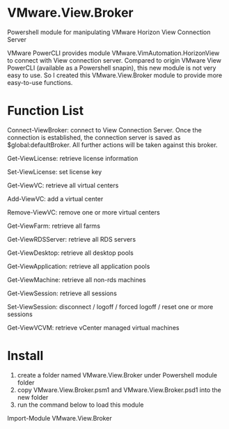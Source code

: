 # VMware.View.Broker
Powershell module for manipulating VMware Horizon View Connection Server

VMware PowerCLI provides module VMware.VimAutomation.HorizonView to connect with View connection server. Compared to origin VMware View PowerCLI (available as a Powershell snapin), this new module is not very easy to use. So I created this VMware.View.Broker module to provide more easy-to-use functions.

# Function List
Connect-ViewBroker: connect to View Connection Server. Once the connection is established, the connection server is saved as $global:defaultBroker. All further actions will be taken against this broker.

Get-ViewLicense: retrieve license information

Set-ViewLicense: set license key

Get-ViewVC: retrieve all virtual centers

Add-ViewVC: add a virtual center

Remove-ViewVC: remove one or more virtual centers

Get-ViewFarm: retrieve all farms

Get-ViewRDSServer: retrieve all RDS servers

Get-ViewDesktop: retrieve all desktop pools

Get-ViewApplication: retrieve all application pools

Get-ViewMachine: retrieve all non-rds machines

Get-ViewSession: retrieve all sessions

Set-ViewSession: disconnect / logoff / forced logoff / reset one or more sessions

Get-ViewVCVM: retrieve vCenter managed virtual machines

# Install
1. create a folder named VMware.View.Broker under Powershell module folder
2. copy VMware.View.Broker.psm1 and VMware.View.Broker.psd1 into the new folder
3. run the command below to load this module

Import-Module VMware.View.Broker
